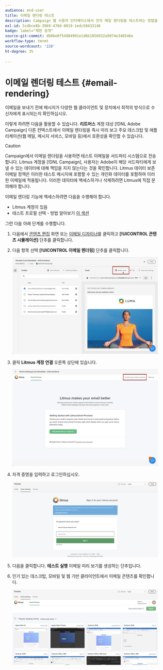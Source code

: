 ```yaml
---
audience: end-user
title: 이메일 렌더링 테스트
description: Campaign 웹 사용자 인터페이스에서 전자 메일 렌더링을 테스트하는 방법을 알아봅니다
exl-id: 5cdbce8b-3969-470d-8019-1edc58433146
badge: label="제한 공개"
source-git-commit: db06e0f54984991e1d6b1056932a9974e340546e
workflow-type: tm+mt
source-wordcount: '228'
ht-degree: 3%

---
```



# 이메일 렌더링 테스트 {#email-rendering}

이메일을 보내기 전에 메시지가 다양한 웹 클라이언트 및 장치에서 최적의 방식으로 수신자에게 표시되는지 확인하십시오.

이렇게 하려면 다음을 활용할 수 있습니다. **리트머스** 계정 대상 [!DNL Adobe Campaign] 다른 컨텍스트에서 이메일 렌더링을 즉시 미리 보고 주요 데스크탑 및 애플리케이션(웹 메일, 메시지 서비스, 모바일 등)에서 호환성을 확인할 수 있습니다.

>[!CAUTION]
>
>Campaign에서 이메일 렌더링을 사용하면 테스트 이메일을 서드파티 시스템으로 전송합니다. Litmus 계정을 [!DNL Campaign], 사용자는 Adobe이 해당 서드파티에게 보낼 수 있는 데이터에 대해 책임을 지지 않는다는 것을 확인합니다. Litmus 데이터 보존 이메일 정책은 이러한 테스트 메시지에 포함할 수 있는 개인화 데이터를 포함하여 이러한 이메일에 적용됩니다. 이러한 데이터에 액세스하거나 삭제하려면 Litmus에 직접 문의해야 합니다.

이메일 렌더링 기능에 액세스하려면 다음을 수행해야 합니다.

* Litmus 계정이 있음
* 테스트 프로필 선택 - 방법 알아보기 [이 섹션](preview-content.md)

그런 다음 아래 단계를 수행합니다.

1. 다음에서 [콘텐츠 편집](../email/edit-content.md) 화면 또는 [이메일 디자이너](../email/get-started-email-designer.md)를 클릭하고 **[!UICONTROL 콘텐츠 시뮬레이션]** 단추를 클릭합니다.

1. 다음 항목 선택 **[!UICONTROL 이메일 렌더링]** 단추를 클릭합니다.

   ![](assets/simulate-rendering-button.png)

1. 클릭 **Litmus 계정 연결** 오른쪽 상단에 있습니다.

   ![](assets/simulate-rendering-litmus.png)

1. 자격 증명을 입력하고 로그인하십시오.

   ![](assets/simulate-rendering-credentials.png)

1. 다음을 클릭합니다. **테스트 실행** 이메일 미리 보기를 생성하는 단추입니다.

1. 인기 있는 데스크탑, 모바일 및 웹 기반 클라이언트에서 이메일 콘텐츠를 확인합니다.

   ![](assets/simulate-rendering-previews.png)

<!--
TO CHECK IF user is directed to Litmus or if the email rendering is shown directly in the Campaign UI.

CONTENT ABOVE COPIED FROM AJO

If not redirecting to Litmus:

To test the email rendering, follow these steps:

1. Access the email content creation screen, then click **[!UICONTROL Simulate content]**.

1. Click the **[!UICONTROL Render email]** button.

    The left pane provides various desktop, mobile and web-based email clients. Select the desired email client to display a preview of your email in the right pane. 

    ![](assets/render-context.png)

    >[!NOTE]
    >
    >The email clients list provides a sample of the major mail clients. Additional email clients are available from the filter button next to the top search bar.

 -->
